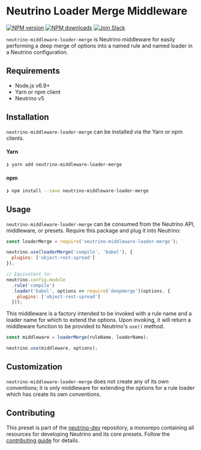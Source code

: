 # Neutrino Loader Merge Middleware
[![NPM version][npm-image]][npm-url] [![NPM downloads][npm-downloads]][npm-url] [![Join Slack][slack-image]][slack-url]

`neutrino-middleware-loader-merge` is Neutrino middleware for easily performing a deep merge of options into
a named rule and named loader in a Neutrino configuration.

## Requirements

- Node.js v6.9+
- Yarn or npm client
- Neutrino v5

## Installation

`neutrino-middleware-loader-merge` can be installed via the Yarn or npm clients.

#### Yarn

```bash
❯ yarn add neutrino-middleware-loader-merge
```

#### npm

```bash
❯ npm install --save neutrino-middleware-loader-merge
```

## Usage

`neutrino-middleware-loader-merge` can be consumed from the Neutrino API, middleware, or presets. Require this package
and plug it into Neutrino:

```js
const loaderMerge = require('neutrino-middleware-loader-merge');

neutrino.use(loaderMerge('compile', 'babel'), {
  plugins: ['object-rest-spread']
});

// Equivalent to:
neutrino.config.module
  .rule('compile')
  .loader('babel', options => require('deepmerge')(options, {
    plugins: ['object-rest-spread']
  }));
```

This middleware is a factory intended to be invoked with a rule name and a loader name for which to extend the options.
Upon invoking, it will return a middleware function to be provided to Neutrino's `use()` method.

```js
const middleware = loaderMerge(ruleName, loaderName);

neutrino.use(middleware, options);
```


## Customization

`neutrino-middleware-loader-merge` does not create any of its own conventions; it is only middleware
for extending the options for a rule loader which has create its own conventions.

## Contributing

This preset is part of the [neutrino-dev](https://github.com/mozilla-neutrino/neutrino-dev) repository, a monorepo
containing all resources for developing Neutrino and its core presets. Follow the
[contributing guide](../../contributing/README.md) for details.

[npm-image]: https://img.shields.io/npm/v/neutrino-middleware-loader-merge.svg
[npm-downloads]: https://img.shields.io/npm/dt/neutrino-middleware-loader-merge.svg
[npm-url]: https://npmjs.org/package/neutrino-middleware-loader-merge
[slack-image]: https://neutrino-slack.herokuapp.com/badge.svg
[slack-url]: https://neutrino-slack.herokuapp.com/
